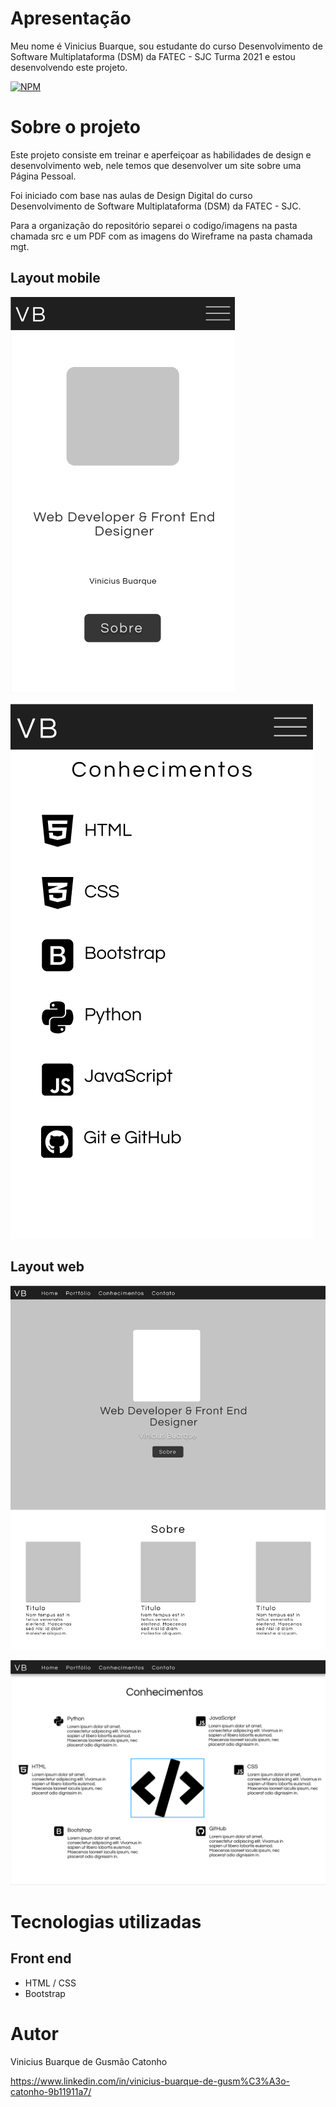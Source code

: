 # Apresentação

Meu nome é Vinicius Buarque, sou estudante do curso Desenvolvimento de Software Multiplataforma (DSM) da FATEC - SJC Turma 2021 e estou desenvolvendo este projeto.

[![NPM](https://img.shields.io/npm/l/react)](https://github.com/Viniciusbuarque/Trabalho_DD/blob/main/LICENSE) 

# Sobre o projeto



Este projeto consiste em treinar e aperfeiçoar as habilidades de design e desenvolvimento web, nele temos que desenvolver um site sobre uma Página Pessoal.

Foi iniciado com base nas aulas de Design Digital do curso Desenvolvimento de Software Multiplataforma (DSM) da FATEC - SJC.

Para a organização do repositório separei o codigo/imagens na pasta chamada src e um PDF com as imagens do Wireframe na pasta chamada mgt.


## Layout mobile
![Mobile 1](https://github.com/Viniciusbuarque/Trabalho_DD/blob/main/mgt/Mobile/Home.png) 

![Mobile 2](https://github.com/Viniciusbuarque/Trabalho_DD/blob/main/mgt/Mobile/Conhecimentos.png)

## Layout web
![Web 1](https://github.com/Viniciusbuarque/Trabalho_DD/blob/main/mgt/DesktopWeb/HomeSobre.png)

![Web 2](https://github.com/Viniciusbuarque/Trabalho_DD/blob/main/mgt/DesktopWeb/Conhecimentos.png)

# Tecnologias utilizadas
## Front end
- HTML / CSS 
- Bootstrap

# Autor

Vinicius Buarque de Gusmão Catonho

https://www.linkedin.com/in/vinicius-buarque-de-gusm%C3%A3o-catonho-9b11911a7/


